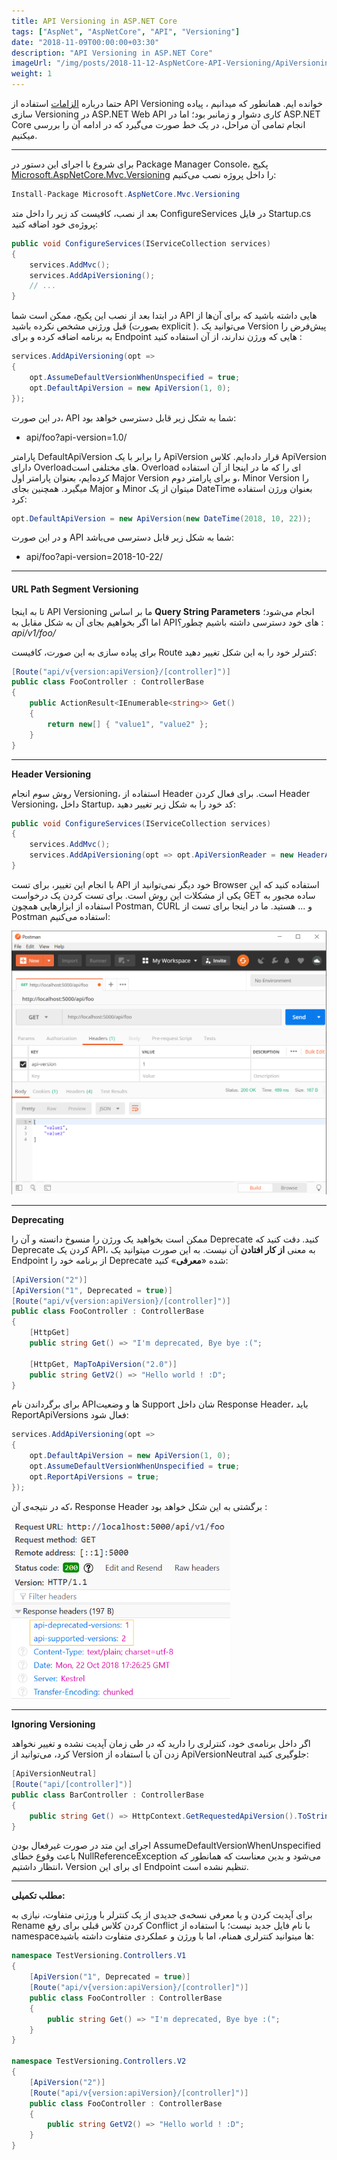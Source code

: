 ```yaml
---
title: API Versioning in ASP.NET Core
tags: ["AspNet", "AspNetCore", "API", "Versioning"]
date: "2018-11-09T00:00:00+03:30"
description: "API Versioning in ASP.NET Core"
imageUrl: "/img/posts/2018-11-12-AspNetCore-API-Versioning/ApiVersioning.png"
weight: 1
---
```


حتما درباره [الزامات](https://github.com/Microsoft/api-guidelines/blob/master/Guidelines.md?WT.mc_id=-blog-scottha#12-versioning) استفاده‌ از API Versioning خوانده ایم. همانطور که میدانیم ، پیاده سازی Versioning در ASP.NET Web API کاری دشوار و زمانبر بود؛ اما در ASP.NET Core انجام تمامی آن مراحل، در یک خط صورت می‌گیرد که در ادامه آن را بررسی میکنیم.

----------

برای شروع با اجرای این دستور در Package Manager Console، پکیج [Microsoft.AspNetCore.Mvc.Versioning](https://www.nuget.org/packages/Microsoft.AspNetCore.Mvc.Versioning) را داخل پروژه نصب می‌کنیم:

```csharp
Install-Package Microsoft.AspNetCore.Mvc.Versioning
```

بعد از نصب، کافیست کد زیر را داخل متد ConfigureServices در فایل Startup.cs پروژه‌ی خود اضافه کنید:

```csharp
public void ConfigureServices(IServiceCollection services)
{
    services.AddMvc();
    services.AddApiVersioning();
    // ...
}
```

در ابتدا بعد از نصب این پکیج، ممکن است شما API هایی داشته باشید که برای آن‌ها از قبل ورژنی مشخص نکرده باشید (بصورت explicit ). می‌توانید یک Version پیش‌فرض را به برنامه اضافه کرده و برای Endpoint هایی که ورژن ندارند، از آن استفاده کنید :

```csharp
services.AddApiVersioning(opt =>
{
    opt.AssumeDefaultVersionWhenUnspecified = true;
    opt.DefaultApiVersion = new ApiVersion(1, 0);
});
```

در این صورت، API شما به شکل زیر قابل دسترسی خواهد بود:

-   api/foo?api-version=1.0/

  

پارامتر DefaultApiVersion را برابر با یک ApiVersion قرار داده‌ایم. کلاس ApiVersion دارای Overload‌های مختلفی است. Overload ای را که ما در اینجا از آن استفاده کرده‌ایم، بعنوان پارامتر اول Major Version و برای پارامتر دوم، Minor Version را میگیرد. همچنین بجای Major و Minor میتوان از یک DateTime بعنوان ورژن استفاده کرد:

```csharp
opt.DefaultApiVersion = new ApiVersion(new DateTime(2018, 10, 22));
```

و در این صورت API شما به شکل زیر قابل دسترسی می‌باشد:

-   api/foo?api-version=2018-10-22/  
    

----------

#### URL Path Segment Versioning

تا به اینجا API Versioning ما بر اساس  **Query String Parameters**  انجام می‌شود؛ اما اگر بخواهیم بجای آن به شکل مقابل به API‌‌های خود دسترسی داشته باشیم چطور؟ : _api/v1/foo/_

برای پیاده سازی به این صورت، کافیست Route کنترلر خود را به این شکل تغییر دهید:

```csharp
[Route("api/v{version:apiVersion}/[controller]")]
public class FooController : ControllerBase
{
    public ActionResult<IEnumerable<string>> Get()
    {
        return new[] { "value1", "value2" };
    }
}
```

----------

**Header Versioning**

روش سوم انجام Versioning، استفاده از Header است. برای فعال کردن Header Versioning، داخل Startup، کد خود را به شکل زیر تغییر دهید:

```csharp
public void ConfigureServices(IServiceCollection services)
{
    services.AddMvc();
    services.AddApiVersioning(opt => opt.ApiVersionReader = new HeaderApiVersionReader("api-version"));
}
```

با انجام این تغییر، برای تست API خود دیگر نمی‌توانید از Browser استفاده کنید که این یکی از مشکلات این روش است. برای تست کردن یک درخواست GET ساده مجبور به استفاده از ابزارهایی همچون Postman, CURL و ... هستید. ما در اینجا برای تست از Postman استفاده می‌کنیم:

<img src="/img/posts/2018-11-12-AspNetCore-API-Versioning/versioning.png" alt="Versioning" width="700px" style="margin:auto;">

----------

**Deprecating**

ممکن است بخواهید یک ورژن را منسوخ دانسته و آن را Deprecate کنید. دقت کنید که Deprecate کردن یک API، به معنی  **از کار افتادن**  آن نیست. به این صورت میتوانید یک Endpoint از برنامه خود را Deprecate شده «**معرفی**» کنید:

```csharp
[ApiVersion("2")]
[ApiVersion("1", Deprecated = true)]
[Route("api/v{version:apiVersion}/[controller]")]
public class FooController : ControllerBase
{
    [HttpGet]
    public string Get() => "I'm deprecated, Bye bye :(";

    [HttpGet, MapToApiVersion("2.0")]
    public string GetV2() => "Hello world ! :D";
}
```

برای برگرداندن نام API‌ها و وضعیت Support شان داخل Response Header، باید ReportApiVersions فعال شود:

```csharp
services.AddApiVersioning(opt =>
{
    opt.DefaultApiVersion = new ApiVersion(1, 0);
    opt.AssumeDefaultVersionWhenUnspecified = true;
    opt.ReportApiVersions = true;
});
```

که در نتیجه‌ی آن، Response Header برگشتی به این شکل خواهد بود :

<img src="/img/posts/2018-11-12-AspNetCore-API-Versioning/deprecation.png" alt="Deprecation" width="350px" style="margin:auto;">

----------

**Ignoring Versioning**

اگر داخل برنامه‌ی خود، کنترلری را دارید که در طی زمان آپدیت نشده و تغییر نخواهد کرد، می‌توانید از Version زدن آن با استفاده از ApiVersionNeutral جلوگیری کنید:

```csharp
[ApiVersionNeutral]
[Route("api/[controller]")]
public class BarController : ControllerBase
{
    public string Get() => HttpContext.GetRequestedApiVersion().ToString();
}
```

اجرای این متد در صورت غیرفعال بودن AssumeDefaultVersionWhenUnspecified باعث وقوع خطای NullReferenceException می‌شود و بدین معناست که همانطور که انتظار داشتیم، Version ای برای این Endpoint تنظیم نشده است.

----------

**مطلب تکمیلی:**

برای آپدیت کردن و یا معرفی نسخه‌ی جدیدی از یک کنترلر با ورژنی متفاوت، نیازی به Rename کردن کلاس قبلی برای رفع Conflict با نام فایل جدید نیست؛ با استفاده از namespace‌ها میتوانید کنترلری همنام، اما با ورژن و عملکردی متفاوت داشته باشید:

```csharp
namespace TestVersioning.Controllers.V1
{
    [ApiVersion("1", Deprecated = true)]
    [Route("api/v{version:apiVersion}/[controller]")]
    public class FooController : ControllerBase
    {
        public string Get() => "I'm deprecated, Bye bye :(";
    }
}

namespace TestVersioning.Controllers.V2
{
    [ApiVersion("2")]
    [Route("api/v{version:apiVersion}/[controller]")]
    public class FooController : ControllerBase
    {
        public string GetV2() => "Hello world ! :D";
    }
}
```
